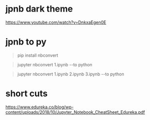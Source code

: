 # jpnb dark theme
https://www.youtube.com/watch?v=DnkxaEgen0E

# jpnb to py

> pip install nbconvert  

> jupyter nbconvert 1.ipynb --to python

> jupyter nbconvert 1.ipynb 2.ipynb 3.ipynb --to python

# short cuts

https://www.edureka.co/blog/wp-content/uploads/2018/10/Jupyter_Notebook_CheatSheet_Edureka.pdf

